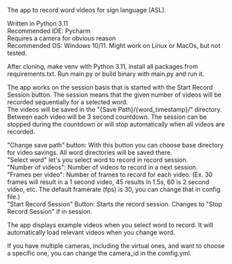 The app to record word videos for sign language (ASL).

Written in Python 3.11<br>
Recommended IDE: Pycharm<br>
Requires a camera for obvious reason<br>
Recommended OS: Windows 10/11. Might work on Linux or MacOs, but not tested.<br>

After cloning, make venv with Python 3.11, install all packages from requirements.txt. Run main.py or build binary with main.py and run it.<br>

The app works on the session basis that is started with the Start Record Session button. The session means that the given number of videos will be recorded sequentially for a selected word.<br>
The videos will be saved in the "{Save Path}/{word_timestamp}/" directory. Between each video will be 3 second countdown. The session can be stopped during the countdown or will stop automatically when all videos are recorded.

"Change save path" button: With this button you can choose base directory for video savings. All word directories will be saved there.<br>
"Select word" let's you select word to record in record session.<br>
"Number of videos": Number of videos to record in a next session.<br>
"Frames per video": Number of frames to record for each video. (Ex. 30 frames will result in a 1 second video, 45 results in 1.5s, 60 is 2 second video, etc. The default framerate (fps) is 30, you can change that in config file.)<br>
"Start Record Session" Button: Starts the record session. Changes to "Stop Record Session" if in session.<br>

The app displays example videos when you select word to record. It will automatically load relevant videos when you change word.<br>

If you have multiple cameras, including the virtual ones, and want to choose a specific one, you can change the camera_id in the comfig.yml.

